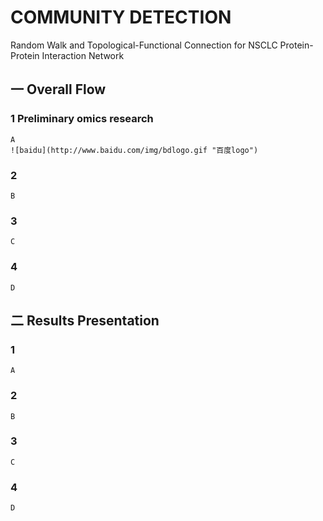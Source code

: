 # COMMUNITY DETECTION
Random Walk and Topological-Functional Connection for NSCLC Protein-Protein Interaction Network 

## 一 Overall Flow
### 1 Preliminary omics research
    A
    ![baidu](http://www.baidu.com/img/bdlogo.gif "百度logo")
### 2
    B
### 3
    C
### 4
    D

## 二 Results Presentation
### 1 
    A
### 2
    B
### 3
    C
### 4
    D
